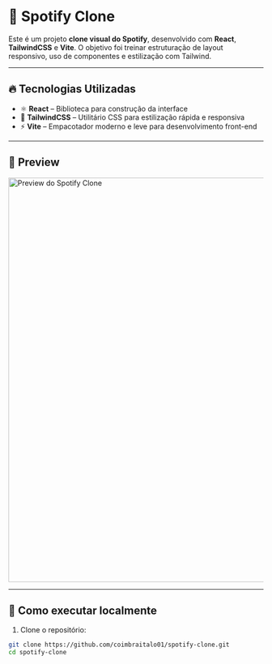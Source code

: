 # 🎵 Spotify Clone

Este é um projeto **clone visual do Spotify**, desenvolvido com **React**, **TailwindCSS** e **Vite**. O objetivo foi treinar estruturação de layout responsivo, uso de componentes e estilização com Tailwind.

---

## 🔥 Tecnologias Utilizadas

- ⚛️ **React** – Biblioteca para construção da interface
- 💨 **TailwindCSS** – Utilitário CSS para estilização rápida e responsiva
- ⚡ **Vite** – Empacotador moderno e leve para desenvolvimento front-end

---

## 📸 Preview

[<img src="./screenshot.png" alt="Preview do Spotify Clone" width="800"/>](https://github.com/Coimbraitalo01/spotify-clone/blob/main/Preview.png)

---

## 🚀 Como executar localmente

1. Clone o repositório:

```bash
git clone https://github.com/coimbraitalo01/spotify-clone.git
cd spotify-clone
